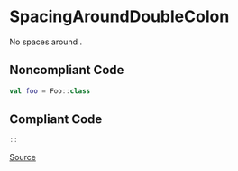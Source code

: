# SpacingAroundDoubleColon

No spaces around .

## Noncompliant Code

```kotlin
val foo = Foo::class
```
## Compliant Code

```kotlin
::
```

[Source](https://detekt.dev/docs/rules/formatting#spacingarounddoublecolon)

